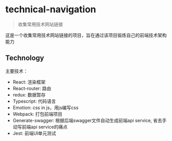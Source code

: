 # technical-navigation

> 收集常用技术网站链接

这是一个收集常用技术网站链接的项目，旨在通过该项目锻炼自己的前端技术架构能力

## Technology

主要技术：

- React: 渲染框架
- React-router: 路由
- redux: 数据暂存
- Typescript: 代码语言
- Emotion: css in js，用js编写css
- Webpack: 打包前端项目
- Generate-swagger: 根据后端swagger文件自动生成前端api service, 省去手动写前端api service的痛点
- Jest: 前端UI单元测试
